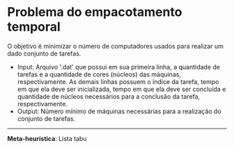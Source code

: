 # Problema do empacotamento temporal
O objetivo é minimizar o número de computadores usados para realizar um dado conjunto de tarefas.
* Input: Arquivo '.dat' que possui em sua primeira linha, a quantidade de tarefas e a quantidade de cores (núcleos) das máquinas, respectivamente. As demais linhas possuem o índice da tarefa, tempo em que ela deve ser inicializada, tempo em que ela deve ser concluída e quantidade de núcleos necessários para a conclusão da tarefa, respectivamente.
* Output: Número mínimo de máquinas necessárias para a realização do conjunto de tarefas.

---

**Meta-heurística**:
Lista tabu
